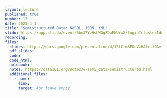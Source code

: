 ```yaml
---
layout: lecture
published: true
number: 17
date: 2025-4-1
title: "Semistructured Data: NoSQL, JSON, XML"
slido: https://app.sli.do/event/6hm87YbHsbWGgZDuEWUrxX/login?clusterId=eu1&redirect_url=https%3A%2F%2Fapp.sli.do%2Fevent%2F6hm87YbHsbWGgZDuEWUrxX
recording: 
files:
  slides: https://docs.google.com/presentation/d/1EfC-m8EOnVzHAtrifOAvflXVUjo2SXT_n7ZFHWDAXpU/edit?slide=id.g3424dfae896_0_0#slide=id.g3424dfae896_0_0
  pdf_slides:
  code:
  code_html:
  notebook: 
  notes: https://data101.org/notes/6-semi_data/semistructured.html
  additional_files:
    - name:
      link:
      target: #or leave empty
---
```

